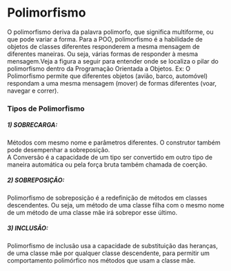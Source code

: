 # Polimorfismo

O polimorfismo deriva da palavra polimorfo, que significa multiforme, ou que pode variar a forma. Para a POO, 
polimorfismo é a habilidade de objetos de 
classes diferentes responderem a mesma mensagem de 
diferentes maneiras. Ou seja, várias formas de 
responder à mesma mensagem.Veja a figura a seguir para entender onde se localiza 
o pilar do polimorfismo dentro da Programação Orientada a Objetos.
Ex: O Polimorfismo permite que diferentes objetos (avião, barco, automóvel) respondam a uma mesma mensagem (mover) de formas diferentes (voar, navegar e correr).


### Tipos de Polimorfismo

##### 1) **SOBRECARGA**: 
Métodos com mesmo nome e parâmetros diferentes. O construtor também pode desempenhar a sobreposição.
<br>
A Conversão é a capacidade de um tipo ser convertido em outro tipo de maneira automática ou pela força bruta também chamada de coerção.


##### 2) **SOBREPOSIÇÃO**: 
Polimorfismo de sobreposição é a redefinição de métodos em classes descendentes. Ou seja, um método de uma classe filha com o mesmo nome de um método de uma classe mãe irá sobrepor esse último.

##### 3) **INCLUSÃO**: 
Polimorfismo de inclusão usa a capacidade de substituição das heranças, de uma classe mãe por qualquer classe descendente, para permitir um comportamento polimórfico nos métodos que usam a classe mãe.

